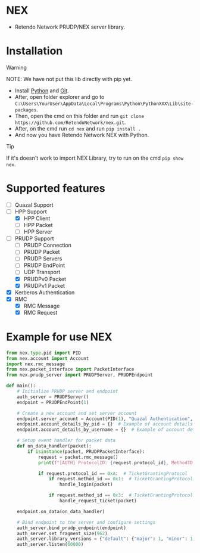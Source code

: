 # NEX
- Retendo Network PRUDP/NEX server library.

# Installation
> [!WARNING]
> NOTE: We have not put this lib directly with pip yet.
- Install [Python](https://www.python.org/downloads/) and [Git](https://git-scm.com/downloads/).
- After, open folder explorer and go to `C:\Users\YourUser\AppData\Local\Programs\Python\PythonXXX\Lib\site-packages`.
- Then, open the cmd on this folder and run `git clone https://github.com/RetendoNetwork/nex.git`.
- After, on the cmd run `cd nex` and run `pip install .`
- And now you have Retendo Network NEX with Python.
> [!TIP]  
> If it's doesn't work to import NEX Library, try to run on the cmd `pip show nex`.

# Supported features
- [ ] Quazal Support
- [ ] HPP Support
  - [x] HPP Client
  - [ ] HPP Packet
  - [ ] HPP Server
- [ ] PRUDP Support
  - [ ] PRUDP Connection
  - [ ] PRUDP Packet
  - [ ] PRUDP Servers
  - [ ] PRUDP EndPoint
  - [ ] UDP Transport
  - [x] PRUDPv0 Packet
  - [x] PRUDPv1 Packet
- [x] Kerberos Authentication
- [x] RMC
  - [x] RMC Message
  - [x] RMC Request

# Example for use NEX
```py
from nex.type.pid import PID
from nex.account import Account
import nex.rmc_message
from nex.packet_interface import PacketInterface
from nex.prudp_server import PRUDPServer, PRUDPEndpoint

def main():
    # Initialize PRUDP server and endpoint
    auth_server = PRUDPServer()
    endpoint = PRUDPEndPoint(1)

    # Create a new account and set server account
    endpoint.server_account = Account(PID(1), "Quazal Authentication", "password")
    endpoint.account_details_by_pid = {}  # Example of account details by PID
    endpoint.account_details_by_username = {}  # Example of account details by username

    # Setup event handler for packet data
    def on_data_handler(packet):
        if isinstance(packet, PRUDPPacketInterface):
            request = packet.rmc_message()
            print(f"[AUTH] ProtocolID: {request.protocol_id}, MethodID: {request.method_id}")

            if request.protocol_id == 0xA:  # TicketGrantingProtocol
                if request.method_id == 0x1:  # TicketGrantingProtocol::Login
                    handle_login(packet)

                if request.method_id == 0x3:  # TicketGrantingProtocol::RequestTicket
                    handle_request_ticket(packet)

    endpoint.on_data(on_data_handler)

    # Bind endpoint to the server and configure settings
    auth_server.bind_prudp_endpoint(endpoint)
    auth_server.set_fragment_size(962)
    auth_server.library_versions = {"default": {"major": 1, "minor": 1, "patch": 0}}
    auth_server.listen(60000)
```